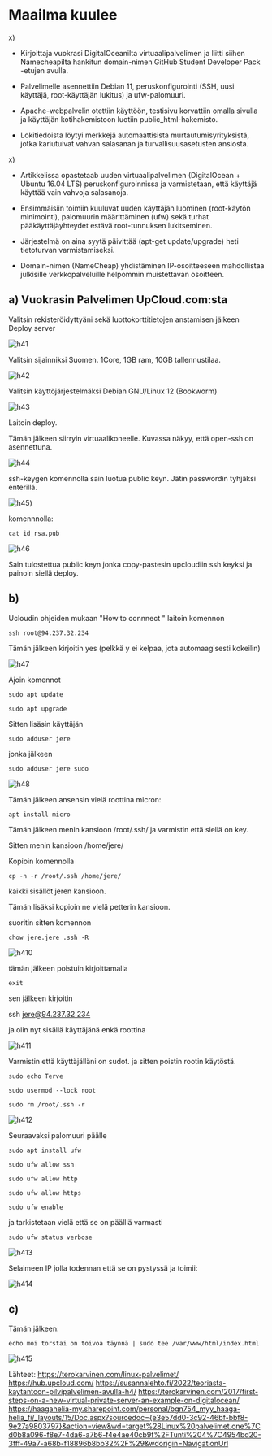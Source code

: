 # Maailma kuulee

x\)

- Kirjoittaja vuokrasi DigitalOceanilta virtuaalipalvelimen ja liitti siihen Namecheapilta hankitun domain-nimen GitHub Student Developer Pack -etujen avulla.

- Palvelimelle asennettiin Debian 11, peruskonfigurointi (SSH, uusi käyttäjä, root-käyttäjän lukitus) ja ufw-palomuuri.

- Apache-webpalvelin otettiin käyttöön, testisivu korvattiin omalla sivulla ja käyttäjän kotihakemistoon luotiin public_html-hakemisto.

- Lokitiedoista löytyi merkkejä automaattisista murtautumisyrityksistä, jotka kariutuivat vahvan salasanan ja turvallisuusasetusten ansiosta.

x\)

- Artikkelissa opastetaab uuden virtuaalipalvelimen (DigitalOcean + Ubuntu 16.04 LTS) peruskonfiguroinnissa ja varmistetaan, että käyttäjä käyttää vain vahvoja salasanoja.

- Ensimmäisiin toimiin kuuluvat uuden käyttäjän luominen (root-käytön minimointi), palomuurin määrittäminen (ufw) sekä turhat pääkäyttäjäyhteydet estävä root-tunnuksen lukitseminen.

- Järjestelmä on aina syytä päivittää (apt-get update/upgrade) heti tietoturvan varmistamiseksi.

- Domain-nimen (NameCheap) yhdistäminen IP-osoitteeseen mahdollistaa julkisille verkkopalveluille helpommin muistettavan osoitteen.





## a)  Vuokrasin Palvelimen UpCloud.com:sta

 

Valitsin rekisteröidyttyäni sekä luottokorttitietojen anstamisen jälkeen Deploy server

![h41](https://github.com/Gerathh/linukka1/blob/main/h41.png)

Valitsin sijainniksi Suomen.  1Core, 1GB ram, 10GB tallennustilaa.



![h42](https://github.com/Gerathh/linukka1/blob/main/h42.png)

Valitsin käyttöjärjestelmäksi Debian GNU/Linux 12 (Bookworm)

![h43](https://github.com/Gerathh/linukka1/blob/main/h43.png)

Laitoin deploy. 



Tämän jälkeen siirryin virtuaalikoneelle. Kuvassa näkyy, että open-ssh on asennettuna.



![h44](https://github.com/Gerathh/linukka1/blob/main/h44.png)

ssh-keygen komennolla sain luotua public keyn. Jätin passwordin tyhjäksi enterillä.



![h45](https://github.com/Gerathh/linukka1/blob/main/h45.png))

komennnolla:

`cat id_rsa.pub`

![h46](https://github.com/Gerathh/linukka1/blob/main/h46.png)

Sain tulostettua public keyn jonka copy-pastesin upcloudiin ssh keyksi ja painoin siellä deploy.



## b)

Ucloudin ohjeiden mukaan "How to connnect " laitoin komennon

`ssh root@94.237.32.234`

Tämän jälkeen kirjoitin yes (pelkkä y ei kelpaa, jota automaagisesti kokeilin)

![h47](https://github.com/Gerathh/linukka1/blob/main/h47.png)

Ajoin komennot

`sudo apt update`

`sudo apt upgrade`

Sitten lisäsin käyttäjän

`sudo adduser jere`

jonka jälkeen

`sudo adduser jere sudo`

![h48](https://github.com/Gerathh/linukka1/blob/main/h48.png)

Tämän jälkeen ansensin vielä roottina micron:

`apt install micro`

Tämän jälkeen menin kansioon /root/.ssh/ ja varmistin että siellä on key.

Sitten menin kansioon /home/jere/

Kopioin komennolla

`cp -n -r /root/.ssh /home/jere/`

kaikki sisällöt jeren kansioon.

Tämän lisäksi kopioin ne vielä petterin kansioon.

suoritin sitten komennon

`chow jere.jere .ssh -R`

![h410](https://github.com/Gerathh/linukka1/blob/main/h410.png)

tämän jälkeen poistuin kirjoittamalla

`exit`

sen jälkeen kirjoitin

ssh jere@94.237.32.234

ja olin nyt sisällä käyttäjänä enkä roottina

![h411](https://github.com/Gerathh/linukka1/blob/main/h411.png)

Varmistin että käyttäjälläni on sudot. ja sitten poistin rootin käytöstä.

`sudo echo Terve`

`sudo usermod --lock root`

`sudo rm /root/.ssh -r`

![h412](https://github.com/Gerathh/linukka1/blob/main/h412.png)

Seuraavaksi palomuuri päälle

`sudo apt install ufw`

`sudo ufw allow ssh`

`sudo ufw allow http`

`sudo ufw allow https`

`sudo ufw enable`

ja tarkistetaan vielä että se on päälllä varmasti

`sudo ufw status verbose`

![h413](https://github.com/Gerathh/linukka1/blob/main/h413.png)

Selaimeen IP jolla todennan että se on pystyssä ja toimii:

![h414](https://github.com/Gerathh/linukka1/blob/main/h414.png)

## c)

Tämän jälkeen:

`echo moi torstai on toivoa täynnä | sudo tee /var/www/html/index.html`



![h415](https://github.com/Gerathh/linukka1/blob/main/h415.png)



  Lähteet: https://terokarvinen.com/linux-palvelimet/
https://hub.upcloud.com/
https://susannalehto.fi/2022/teoriasta-kaytantoon-pilvipalvelimen-avulla-h4/
https://terokarvinen.com/2017/first-steps-on-a-new-virtual-private-server-an-example-on-digitalocean/
https://haagahelia-my.sharepoint.com/personal/bgn754_myy_haaga-helia_fi/_layouts/15/Doc.aspx?sourcedoc={e3e57dd0-3c92-46bf-bbf8-9e27a9803797}&action=view&wd=target%28Linux%20palvelimet.one%7Cd0b8a096-f8e7-4da6-a7b6-f4e4ae40cb9f%2FTunti%204%7C4954bd20-3fff-49a7-a68b-f18896b8bb32%2F%29&wdorigin=NavigationUrl
